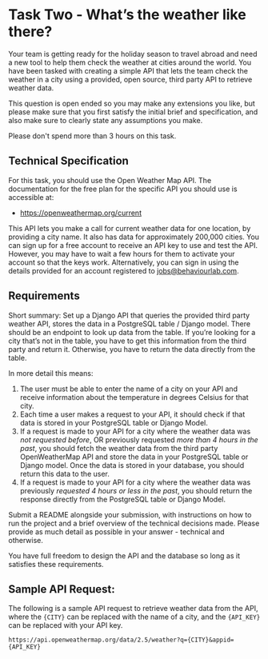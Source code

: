 # Task Two - What’s the weather like there?

Your team is getting ready for the holiday season to travel abroad and need a new tool to help them check the weather at cities around the world. You have been tasked with creating a simple API that lets the team check the weather in a city using a provided, open source, third party API to retrieve weather data.

This question is open ended so you may make any extensions you like, but please make sure that you first satisfy the initial brief and specification, and also make sure to clearly state any assumptions you make.

Please don't spend more than 3 hours on this task.

## Technical Specification

For this task, you should use the Open Weather Map API. The documentation for the free plan for the specific API you should use is accessible at:

- https://openweathermap.org/current

This API lets you make a call for current weather data for one location, by providing a city name. It also has data for approximately 200,000 cities. You can sign up for a free account to receive an API key to use and test the API. However, you may have to wait a few hours for them to activate your account so that the keys work. Alternatively, you can sign in using the details provided for an account registered to jobs@behaviourlab.com.

## Requirements

Short summary: Set up a Django API that queries the provided third party weather API, stores the data in a PostgreSQL table / Django model. There should be an endpoint to look up data from the table. If you’re looking for a city that’s not in the table, you have to get this information from the third party and return it. Otherwise, you have to return the data directly from the table.

In more detail this means:

1. The user must be able to enter the name of a city on your API and receive information about the temperature in degrees Celsius for that city.
2. Each time a user makes a request to your API, it should check if that data is stored in your PostgreSQL table or Django Model.
3. If a request is made to your API for a city where the weather data was _not requested before_, OR previously requested _more than 4 hours in the past_, you should fetch the weather data from the third party OpenWeatherMap API and store the data in your PostgreSQL table or Django model. Once the data is stored in your database, you should return this data to the user.
4. If a request is made to your API for a city where the weather data was previously _requested 4 hours or less in the past_, you should return the response directly from the PostgreSQL table or Django Model.

Submit a README alongside your submission, with instructions on how to run the project and a brief overview of the technical decisions made. Please provide as much detail as possible in your answer - technical and otherwise.

You have full freedom to design the API and the database so long as it satisfies these requirements.

## Sample API Request:

The following is a sample API request to retrieve weather data from the API, where the `{CITY}` can be replaced with the name of a city, and the `{API_KEY}` can be replaced with your API key.

```
https://api.openweathermap.org/data/2.5/weather?q={CITY}&appid={API_KEY}
```

